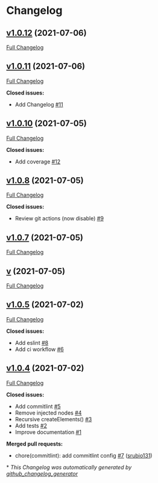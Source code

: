 # Changelog

## [v1.0.12](https://github.com/srubio131/vue-dom-injector/tree/v1.0.12) (2021-07-06)

[Full Changelog](https://github.com/srubio131/vue-dom-injector/compare/v1.0.11...v1.0.12)

## [v1.0.11](https://github.com/srubio131/vue-dom-injector/tree/v1.0.11) (2021-07-06)

[Full Changelog](https://github.com/srubio131/vue-dom-injector/compare/v1.0.10...v1.0.11)

**Closed issues:**

- Add Changelog [\#11](https://github.com/srubio131/vue-dom-injector/issues/11)

## [v1.0.10](https://github.com/srubio131/vue-dom-injector/tree/v1.0.10) (2021-07-05)

[Full Changelog](https://github.com/srubio131/vue-dom-injector/compare/v1.0.8...v1.0.10)

**Closed issues:**

- Add coverage [\#12](https://github.com/srubio131/vue-dom-injector/issues/12)

## [v1.0.8](https://github.com/srubio131/vue-dom-injector/tree/v1.0.8) (2021-07-05)

[Full Changelog](https://github.com/srubio131/vue-dom-injector/compare/v1.0.7...v1.0.8)

**Closed issues:**

- Review git actions \(now disable\) [\#9](https://github.com/srubio131/vue-dom-injector/issues/9)

## [v1.0.7](https://github.com/srubio131/vue-dom-injector/tree/v1.0.7) (2021-07-05)

[Full Changelog](https://github.com/srubio131/vue-dom-injector/compare/v...v1.0.7)

## [v](https://github.com/srubio131/vue-dom-injector/tree/v) (2021-07-05)

[Full Changelog](https://github.com/srubio131/vue-dom-injector/compare/v1.0.5...v)

## [v1.0.5](https://github.com/srubio131/vue-dom-injector/tree/v1.0.5) (2021-07-02)

[Full Changelog](https://github.com/srubio131/vue-dom-injector/compare/v1.0.4...v1.0.5)

**Closed issues:**

- Add eslint [\#8](https://github.com/srubio131/vue-dom-injector/issues/8)
- Add ci workflow [\#6](https://github.com/srubio131/vue-dom-injector/issues/6)

## [v1.0.4](https://github.com/srubio131/vue-dom-injector/tree/v1.0.4) (2021-07-02)

[Full Changelog](https://github.com/srubio131/vue-dom-injector/compare/8a2e8fecf578e088a68db29d019222a122b8d6c7...v1.0.4)

**Closed issues:**

- Add commitlint [\#5](https://github.com/srubio131/vue-dom-injector/issues/5)
- Remove injected nodes [\#4](https://github.com/srubio131/vue-dom-injector/issues/4)
- Recursive createElements\(\) [\#3](https://github.com/srubio131/vue-dom-injector/issues/3)
- Add tests [\#2](https://github.com/srubio131/vue-dom-injector/issues/2)
- Improve documentation [\#1](https://github.com/srubio131/vue-dom-injector/issues/1)

**Merged pull requests:**

- chore\(commitlint\): add commitlint config [\#7](https://github.com/srubio131/vue-dom-injector/pull/7) ([srubio131](https://github.com/srubio131))



\* *This Changelog was automatically generated by [github_changelog_generator](https://github.com/github-changelog-generator/github-changelog-generator)*
